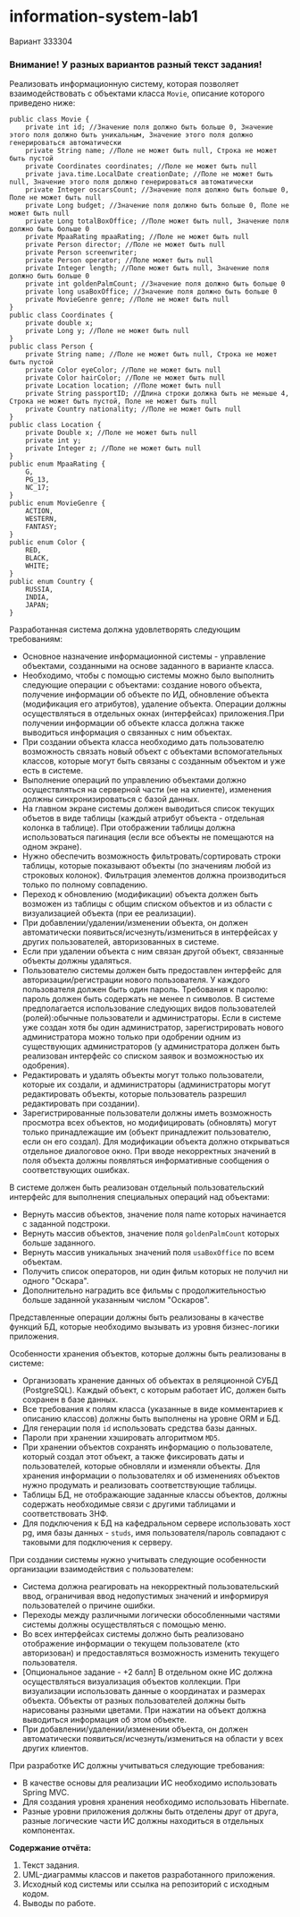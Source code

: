 # information-system-lab1

Вариант 333304
### Внимание! У разных вариантов разный текст задания!

Реализовать информационную систему, которая позволяет взаимодействовать с объектами класса `Movie`, описание которого приведено ниже:

```
public class Movie {
    private int id; //Значение поля должно быть больше 0, Значение этого поля должно быть уникальным, Значение этого поля должно генерироваться автоматически
    private String name; //Поле не может быть null, Строка не может быть пустой
    private Coordinates coordinates; //Поле не может быть null
    private java.time.LocalDate creationDate; //Поле не может быть null, Значение этого поля должно генерироваться автоматически
    private Integer oscarsCount; //Значение поля должно быть больше 0, Поле не может быть null
    private Long budget; //Значение поля должно быть больше 0, Поле не может быть null
    private Long totalBoxOffice; //Поле может быть null, Значение поля должно быть больше 0
    private MpaaRating mpaaRating; //Поле не может быть null
    private Person director; //Поле не может быть null
    private Person screenwriter;
    private Person operator; //Поле может быть null
    private Integer length; //Поле может быть null, Значение поля должно быть больше 0
    private int goldenPalmCount; //Значение поля должно быть больше 0
    private long usaBoxOffice; //Значение поля должно быть больше 0
    private MovieGenre genre; //Поле не может быть null
}
public class Coordinates {
    private double x;
    private Long y; //Поле не может быть null
}
public class Person {
    private String name; //Поле не может быть null, Строка не может быть пустой
    private Color eyeColor; //Поле не может быть null
    private Color hairColor; //Поле не может быть null
    private Location location; //Поле может быть null
    private String passportID; //Длина строки должна быть не меньше 4, Строка не может быть пустой, Поле не может быть null
    private Country nationality; //Поле не может быть null
}
public class Location {
    private Double x; //Поле не может быть null
    private int y;
    private Integer z; //Поле не может быть null
}
public enum MpaaRating {
    G,
    PG_13,
    NC_17;
}
public enum MovieGenre {
    ACTION,
    WESTERN,
    FANTASY;
}
public enum Color {
    RED,
    BLACK,
    WHITE;
}
public enum Country {
    RUSSIA,
    INDIA,
    JAPAN;
}
```

Разработанная система должна удовлетворять следующим требованиям:

- Основное назначение информационной системы - управление объектами, созданными на основе заданного в варианте класса.
- Необходимо, чтобы с помощью системы можно было выполнить следующие операции с объектами: создание нового объекта, получение информации об объекте по ИД, обновление объекта (модификация его атрибутов), удаление объекта. Операции должны осуществляться в отдельных окнах (интерфейсах) приложения.При получении информации об объекте класса должна также выводиться информация о связанных с ним объектах.
- При создании объекта класса необходимо дать пользователю возможность связать новый объект с объектами вспомогательных классов, которые могут быть связаны с созданным объектом и уже есть в системе.
- Выполнение операций по управлению объектами должно осуществляться на серверной части (не на клиенте), изменения должны синхронизироваться с базой данных.
- На главном экране системы должен выводиться список текущих объетов в виде таблицы (каждый атрибут объекта - отдельная колонка в таблице). При отображении таблицы должна использоваться пагинация (если все объекты не помещаются на одном экране).
- Нужно обеспечить возможность фильтровать/сортировать строки таблицы, которые показывают объекты (по значениям любой из строковых колонок). Фильтрация элементов должна производиться только по полному совпадению.
- Переход к обновлению (модификации) объекта должен быть возможен из таблицы с общим списком объектов и из области с визуализацией объекта (при ее реализации).
- При добавлении/удалении/изменении объекта, он должен автоматически появиться/исчезнуть/измениться в интерфейсах у других пользователей, авторизованных в системе.
- Если при удалении объекта с ним связан другой объект, связанные объекты должны удаляться.
- Пользователю системы должен быть предоставлен интерфейс для авторизации/регистрации нового пользователя. У каждого пользователя должен быть один пароль. Требования к паролю: пароль должен быть содержать не менее n символов. В системе предполагается использование следующих видов пользователей (ролей):обычные пользователи и администраторы. Если в системе уже создан хотя бы один администратор, зарегистрировать нового администратора можно только при одобрении одним из существующих администраторов (у администратора должен быть реализован интерфейс со списком заявок и возможностью их одобрения).
- Редактировать и удалять объекты могут только пользователи, которые их создали, и администраторы (администраторы могут редактировать объекты, которые пользователь разрешил редактировать при создании).
- Зарегистрированные пользователи должны иметь возможность просмотра всех объектов, но модифицировать (обновлять) могут только принадлежащие им (объект принадлежит пользователю, если он его создал). Для модификации объекта должно открываться отдельное диалоговое окно. При вводе некорректных значений в поля объекта должны появляться информативные сообщения о соответствующих ошибках.

В системе должен быть реализован отдельный пользовательский интерфейс для выполнения специальных операций над объектами:

- Вернуть массив объектов, значение поля name которых начинается с заданной подстроки.
- Вернуть массив объектов, значение поля `goldenPalmCount` которых больше заданного.
- Вернуть массив уникальных значений поля `usaBoxOffice` по всем объектам.
- Получить список операторов, ни один фильм которых не получил ни одного "Оскара".
- Дополнительно наградить все фильмы с продолжительностью больше заданной указанным числом "Оскаров".

Представленные операции должны быть реализованы в качестве функций БД, которые необходимо вызывать из уровня бизнес-логики приложения.

Особенности хранения объектов, которые должны быть реализованы в системе:

- Организовать хранение данных об объектах в реляционной СУБД (PostgreSQL). Каждый объект, с которым работает ИС, должен быть сохранен в базе данных.
- Все требования к полям класса (указанные в виде комментариев к описанию классов) должны быть выполнены на уровне ORM и БД.
- Для генерации поля `id` использовать средства базы данных.
- Пароли при хранении хэшировать алгоритмом `MD5`.
- При хранении объектов сохранять информацию о пользователе, который создал этот объект, а также фиксировать даты и пользователей, которые обновляли и изменяли объекты. Для хранения информации о пользователях и об изменениях объектов нужно продумать и реализовать соответствующие таблицы.
- Таблицы БД, не отображающие заданные классы объектов, должны содержать необходимые связи с другими таблицами и соответствовать 3НФ.
- Для подключения к БД на кафедральном сервере использовать хост pg, имя базы данных - `studs`, имя пользователя/пароль совпадают с таковыми для подключения к серверу.

При создании системы нужно учитывать следующие особенности организации взаимодействия с пользователем:

- Система должна реагировать на некорректный пользовательский ввод, ограничивая ввод недопустимых значений и информируя пользователей о причине ошибки.
- Переходы между различными логически обособленными частями системы должны осуществляться с помощью меню.
- Во всех интерфейсах системы должно быть реализовано отображение информации о текущем пользователе (кто авторизован) и предоставляться возможность изменить текущего пользователя.
- [Опциональное задание - +2 балл] В отдельном окне ИС должна осуществляться визуализация объектов коллекции. При визуализации использовать данные о координатах и размерах объекта. Объекты от разных пользователей должны быть нарисованы разными цветами. При нажатии на объект должна выводиться информация об этом объекте.
- При добавлении/удалении/изменении объекта, он должен автоматически появиться/исчезнуть/измениться на области у всех других клиентов.

При разработке ИС должны учитываться следующие требования:

- В качестве основы для реализации ИС необходимо использовать Spring MVC.
- Для создания уровня хранения необходимо использовать Hibernate.
- Разные уровни приложения должны быть отделены друг от друга, разные логические части ИС должны находиться в отдельных компонентах.

**Содержание отчёта:**

1. Текст задания.
2. UML-диаграммы классов и пакетов разработанного приложения.
3. Исходный код системы или ссылка на репозиторий с исходным кодом.
4. Выводы по работе.
